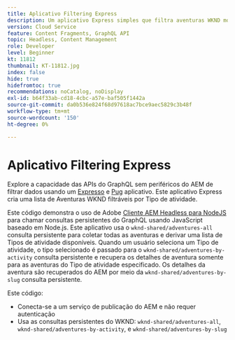 ```yaml
---
title: Aplicativo Filtering Express
description: Um aplicativo Express simples que filtra aventuras WKND modeladas com Fragmentos de conteúdo.
version: Cloud Service
feature: Content Fragments, GraphQL API
topic: Headless, Content Management
role: Developer
level: Beginner
kt: 11812
thumbnail: KT-11812.jpg
index: false
hide: true
hidefromtoc: true
recommendations: noCatalog, noDisplay
exl-id: b64f33ab-cd18-4cbc-a57e-baf505f1442a
source-git-commit: da0b536e824f68d97618ac7bce9aec5829c3b48f
workflow-type: tm+mt
source-wordcount: '150'
ht-degree: 0%

---
```


# Aplicativo Filtering Express

Explore a capacidade das APIs do GraphQL sem periféricos do AEM de filtrar dados usando um [Expresso](https://expressjs.com/) e [Pug](https://pugjs.org/) aplicativo. Este aplicativo Express cria uma lista de Aventuras WKND filtráveis por Tipo de atividade.

Este código demonstra o uso de Adobe [Cliente AEM Headless para NodeJS](https://github.com/adobe/aem-headless-client-nodejs#aem-headless-client-for-nodejs) para chamar consultas persistentes do GraphQL usando JavaScript baseado em Node.js. Este aplicativo usa o `wknd-shared/adventures-all` consulta persistente para coletar todas as aventuras e derivar uma lista de Tipos de atividade disponíveis. Quando um usuário seleciona um Tipo de atividade, o tipo selecionado é passado para o `wknd-shared/adventures-by-activity` consulta persistente e recupera os detalhes de aventura somente para as aventuras do Tipo de atividade especificado. Os detalhes da aventura são recuperados do AEM por meio da `wknd-shared/adventures-by-slug` consulta persistente.

Este código:

+ Conecta-se a um serviço de publicação do AEM e não requer autenticação
+ Usa as consultas persistentes do WKND: `wknd-shared/adventures-all`, `wknd-shared/adventures-by-activity`, e `wknd-shared/adventures-by-slug`
